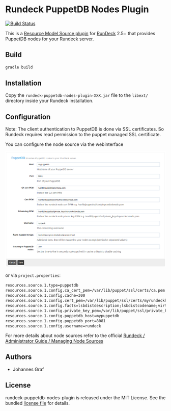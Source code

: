 # Rundeck PuppetDB Nodes Plugin

[![Build Status](https://travis-ci.org/synyx/rundeck-puppetdb-nodes-plugin.svg?branch=master)](https://travis-ci.org/synyx/rundeck-puppetdb-nodes-plugin)

This is a [Resource Model Source plugin](http://rundeck.org/docs/developer/resource-model-source-plugin.html)
for [RunDeck](http://rundeck.org) 2.5+ that provides PuppetDB nodes for your
Rundeck server.


## Build

```bash
gradle build
```


## Installation

Copy the `rundeck-puppetdb-nodes-plugin-XXX.jar` file to the `libext/` directory
inside your Rundeck installation.


## Configuration

Note: The client authentication to PuppetDB is done via SSL certificates. So Rundeck
requires read permission to the puppet managed SSL certificate.

You can configure the node source via the webinterface

![Image](rundeck_puppetdb_configuration.png)


or via `project.properties`:

```
resources.source.1.type=puppetdb
resources.source.1.config.ca_cert_pem=/var/lib/puppet/ssl/certs/ca.pem
resources.source.1.config.cache=300
resources.source.1.config.cert_pem=/var/lib/puppet/ssl/certs/myrundeckhost.pem
resources.source.1.config.facts=lsbdistdescription;lsbdistcodename;virtual
resources.source.1.config.private_key_pem=/var/lib/puppet/ssl/private_keys/myrundeckhost.pem
resources.source.1.config.puppetdb_host=mypuppetdb
resources.source.1.config.puppetdb_port=8081
resources.source.1.config.username=rundeck
```

For more details about node sources refer to the official [Rundeck / Administrator Guide / Managing Node Sources](http://rundeck.org/docs/administration/managing-node-sources.html)


## Authors

* Johannes Graf


## License

rundeck-puppetdb-nodes-plugin is released under the MIT License. See the bundled
[license file](LICENSE) for details.

